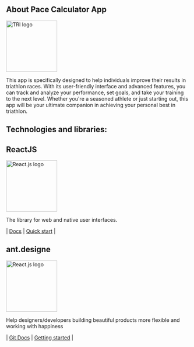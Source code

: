 ## About Pace Calculator App

<p> 
    <a href="https://rokokos97.github.io/tricalc/">
        <img src="https://cdn-icons-png.flaticon.com/512/6835/6835995.png" alt="TRI logo" height="140">
    </a>
</p>

This app is specifically designed to help individuals improve their results in triathlon races. With its user-friendly interface and advanced features, you can track and analyze your performance, set goals, and take your training to the next level. Whether you're a seasoned athlete or just starting out, this app will be your ultimate companion in achieving your personal best in triathlon.

## Technologies and libraries:

## ReactJS
<p> 
    <a href="https://react.dev/">
        <img src="https://upload.wikimedia.org/wikipedia/commons/a/a7/React-icon.svg" alt="React.js logo" height="140">
    </a>
</p>
<p>  
    The library for web and native user interfaces.
</p>

| [Docs](https://react.dev/learn) | [Quick start](https://react.dev/learn/installation) |

## ant.designe
<p> 
    <a href="https://ant.design/">
        <img src="https://www.specbee.com/sites/default/files/inline-images/Ant.png" alt="React.js logo" height="140">
    </a>
</p>
<p>  
    Help designers/developers building beautiful products more flexible and working with happiness

</p>

| [Git Docs](https://github.com/ant-design/ant-design) | [Getting started](https://ant.design/components/overview/) |
